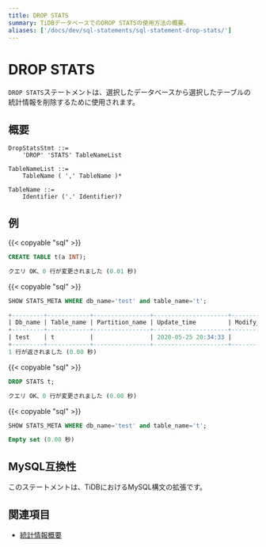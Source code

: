 ```yaml
---
title: DROP STATS
summary: TiDBデータベースでのDROP STATSの使用方法の概要。
aliases: ['/docs/dev/sql-statements/sql-statement-drop-stats/']
---
```


# DROP STATS

`DROP STATS`ステートメントは、選択したデータベースから選択したテーブルの統計情報を削除するために使用されます。

## 概要

```ebnf+diagram
DropStatsStmt ::=
    'DROP' 'STATS' TableNameList 

TableNameList ::=
    TableName ( ',' TableName )*

TableName ::=
    Identifier ('.' Identifier)?
```

## 例

{{< copyable "sql" >}}

```sql
CREATE TABLE t(a INT);
```

```sql
クエリ OK、0 行が変更されました (0.01 秒)
```

{{< copyable "sql" >}}

```sql
SHOW STATS_META WHERE db_name='test' and table_name='t';
```

```sql
+---------+------------+----------------+---------------------+--------------+-----------+
| Db_name | Table_name | Partition_name | Update_time         | Modify_count | Row_count |
+---------+------------+----------------+---------------------+--------------+-----------+
| test    | t          |                | 2020-05-25 20:34:33 |            0 |         0 |
+---------+------------+----------------+---------------------+--------------+-----------+
1 行が返されました (0.00 秒)
```

{{< copyable "sql" >}}

```sql
DROP STATS t;
```

```sql
クエリ OK、0 行が変更されました (0.00 秒)
```

{{< copyable "sql" >}}

```sql
SHOW STATS_META WHERE db_name='test' and table_name='t';
```

```sql
Empty set (0.00 秒)
```

## MySQL互換性

このステートメントは、TiDBにおけるMySQL構文の拡張です。

## 関連項目

* [統計情報概要](/statistics.md)